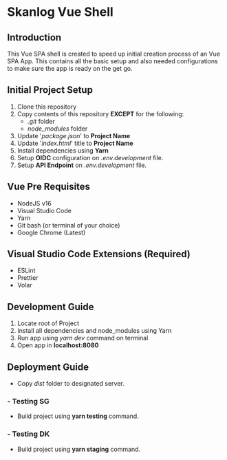 # Skanlog Vue Shell

## Introduction

This Vue SPA shell is created to speed up initial creation process of an Vue SPA App.
This contains all the basic setup and also needed configurations to make sure the app is ready on the get go.

## Initial Project Setup

1. Clone this repository
2. Copy contents of this repository **EXCEPT** for the following:
   - _.git_ folder
   - _node_modules_ folder
3. Update '_package.json_' to **Project Name**
4. Update '_index.html_' title to **Project Name**
5. Install dependencies using **Yarn**
6. Setup **OIDC** configuration on _.env.development_ file.
7. Setup **API Endpoint** on _.env.development_ file.

## Vue Pre Requisites

- NodeJS v16
- Visual Studio Code
- Yarn
- Git bash (or terminal of your choice)
- Google Chrome (Latest)

## Visual Studio Code Extensions (Required)

- ESLint
- Prettier
- Volar

## Development Guide

1. Locate root of Project
2. Install all dependencies and node_modules using Yarn
3. Run app using _yarn dev_ command on terminal
4. Open app in **localhost:8080**

## Deployment Guide

- Copy _dist_ folder to designated server.

### - Testing SG

- Build project using **yarn testing** command.

### - Testing DK

- Build project using **yarn staging** command.
